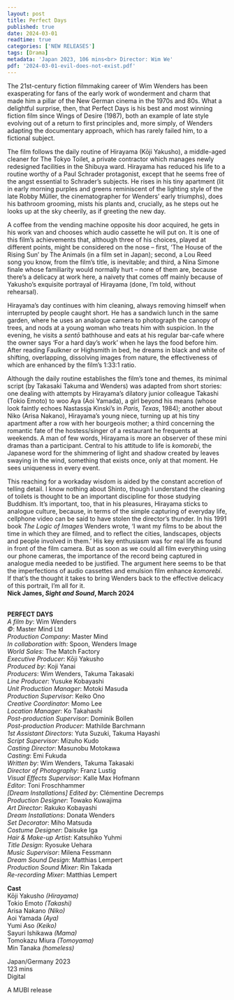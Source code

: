 ```yaml
---
layout: post
title: Perfect Days
published: true
date: 2024-03-01
readtime: true
categories: ['NEW RELEASES']
tags: [Drama]
metadata: 'Japan 2023, 106 mins<br> Director: Wim We'
pdf: '2024-03-01-evil-does-not-exist.pdf'
---
```


The 21st-century fiction filmmaking career of Wim Wenders has been exasperating for fans of the early work of wonderment and charm that made him a pillar of the New German cinema in the 1970s and 80s. What a delightful surprise, then, that Perfect Days is his best and most winning fiction film since Wings of Desire (1987), both an example of late style evolving out of a return to first principles and, more simply, of Wenders adapting the documentary approach, which has rarely failed him, to a fictional subject.

The film follows the daily routine of Hirayama (Kōji Yakusho), a middle-aged cleaner for The Tokyo Toilet, a private contractor which manages newly redesigned facilities in the Shibuya ward. Hirayama has reduced his life to a routine worthy of a Paul Schrader protagonist, except that he seems free of the angst essential to Schrader’s subjects. He rises in his tiny apartment (lit in early morning purples and greens reminiscent of the lighting style of the late Robby Müller, the cinematographer for Wenders’ early triumphs), does his bathroom grooming, mists his plants and, crucially, as he steps out he looks up at the sky cheerily, as if greeting the new day.

A coffee from the vending machine opposite his door acquired, he gets in his work van and chooses which audio cassette he will put on. It is one of this film’s achievements that, although three of his choices, played at different points, might be considered on the nose – first, ‘The House of the Rising Sun’ by The Animals (in a film set in Japan); second, a Lou Reed song you know, from the film’s title, is inevitable; and third, a Nina Simone finale whose familiarity would normally hurt – none of them are, because there’s a delicacy at work here, a naivety that comes off mainly because of Yakusho’s exquisite portrayal of Hirayama (done, I’m told, without rehearsal).

Hirayama’s day continues with him cleaning, always removing himself when interrupted by people caught short. He has a sandwich lunch in the same garden, where he uses an analogue camera to photograph the canopy of trees, and nods at a young woman who treats him with suspicion. In the evening, he visits a _sentō_ bathhouse and eats at his regular bar-cafe where the owner says ‘For a hard day’s work’ when he lays the food before him. After reading Faulkner or Highsmith in bed, he dreams in black and white of shifting, overlapping, dissolving images from nature, the effectiveness of which are enhanced by the film’s 1:33:1 ratio.

Although the daily routine establishes the film’s tone and themes, its minimal script (by Takasaki Takuma and Wenders) was adapted from short stories: one dealing with attempts by Hirayama’s dilatory junior colleague Takashi (Tokio Emoto) to woo Aya (Aoi Yamada), a girl beyond his means (whose look faintly echoes Nastassja Kinski’s in _Paris, Texas_, 1984); another about Niko (Arisa Nakano), Hirayama’s young niece, turning up at his tiny apartment after a row with her bourgeois mother; a third concerning the romantic fate of the hostess/singer of a restaurant he frequents at weekends. A man of few words, Hirayama is more an observer of these mini dramas than a participant. Central to his attitude to life is _komorebi_, the Japanese word for the shimmering of light and shadow created by leaves swaying in the wind, something that exists once, only at that moment. He sees uniqueness in every event.

This reaching for a workaday wisdom is aided by the constant accretion of telling detail. I know nothing about Shinto, though I understand the cleaning of toilets is thought to be an important discipline for those studying Buddhism. It’s important, too, that in his pleasures, Hirayama sticks to analogue culture, because, in terms of the simple capturing of everyday life, cellphone video can be said to have stolen the director’s thunder. In his 1991 book _The Logic of Images_ Wenders wrote, ‘I want my films to be about the time in which they are filmed, and to reflect the cities, landscapes, objects and people involved in them.’ His key enthusiasm was for real life as found in front of the film camera. But as soon as we could all film everything using our phone cameras, the importance of the record being captured in analogue media needed to be justified. The argument here seems to be that the imperfections of audio cassettes and emulsion film enhance _komorebi_. If that’s the thought it takes to bring Wenders back to the effective delicacy of this portrait, I’m all for it.  
**Nick James, _Sight and Sound_, March 2024**  
<br>

**PERFECT DAYS**  
_A film by_: Wim Wenders  
_©_: Master Mind Ltd  
_Production Company_: Master Mind  
_In collaboration with_: Spoon, Wenders Image  
_World Sales_: The Match Factory  
_Executive Producer_: Kōji Yakusho  
_Produced by_: Koji Yanai  
_Producers_: Wim Wenders, Takuma Takasaki  
_Line Producer_: Yusuke Kobayashi  
_Unit Production Manager_: Motoki Masuda  
_Production Supervisor_: Keiko Ono  
_Creative Coordinator_: Momo Lee  
_Location Manager_: Ko Takahashi  
_Post-production Supervisor_: Dominik Bollen  
_Post-production Producer_: Mathilde Barchmann  
_1st Assistant Directors_: Yuta Suzuki, Takuma Hayashi  
_Script Supervisor_: Mizuho Kudo  
_Casting Director_: Masunobu Motokawa  
_Casting_: Emi Fukuda  
_Written by_: Wim Wenders, Takuma Takasaki  
_Director of Photography_: Franz Lustig  
_Visual Effects Supervisor_: Kalle Max Hofmann  
_Editor_: Toni Froschhammer  
_[Dream Installations] Edited by_: Clémentine Decremps  
_Production Designer_: Towako Kuwajima  
_Art Director_: Rakuko Kobayashi  
_Dream Installations_: Donata Wenders  
_Set Decorator_: Miho Matsuda  
_Costume Designer_: Daisuke Iga  
_Hair & Make-up Artist_: Katsuhiko Yuhmi  
_Title Design_: Ryosuke Uehara  
_Music Supervisor_: Milena Fessmann  
_Dream Sound Design_: Matthias Lempert  
_Production Sound Mixer_: Rin Takada  
_Re-recording Mixer_: Matthias Lempert  

**Cast**  
Kōji Yakusho _(Hirayama)_  
Tokio Emoto _(Takashi)_  
Arisa Nakano _(Niko)_  
Aoi Yamada _(Aya)_  
Yumi Aso _(Keiko)_  
Sayuri Ishikawa _(Mama)_  
Tomokazu Miura _(Tomoyama)_  
Min Tanaka _(homeless)_  

Japan/Germany 2023  
123 mins  
Digital  

A MUBI release  
<!--stackedit_data:
eyJoaXN0b3J5IjpbOTI2Njk1NjIzXX0=
-->